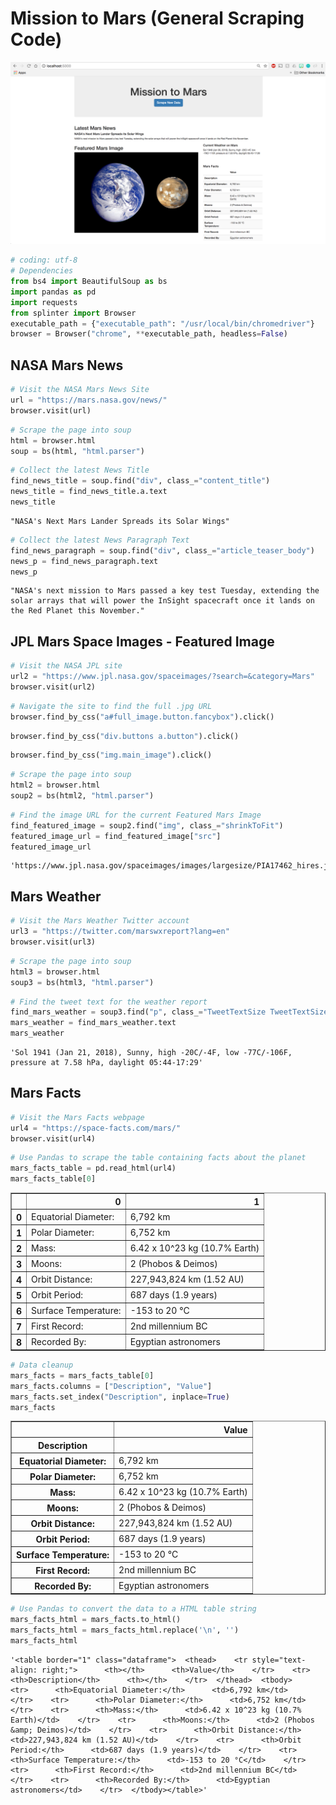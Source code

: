 # Mission to Mars (General Scraping Code)

![png](Images/MarsInfoScrapePreview.png)

```python
# coding: utf-8
# Dependencies
from bs4 import BeautifulSoup as bs
import pandas as pd
import requests
from splinter import Browser
executable_path = {"executable_path": "/usr/local/bin/chromedriver"}
browser = Browser("chrome", **executable_path, headless=False)
```

## NASA Mars News


```python
# Visit the NASA Mars News Site
url = "https://mars.nasa.gov/news/"
browser.visit(url)
```


```python
# Scrape the page into soup
html = browser.html
soup = bs(html, "html.parser")
```


```python
# Collect the latest News Title
find_news_title = soup.find("div", class_="content_title")
news_title = find_news_title.a.text
news_title
```




    "NASA's Next Mars Lander Spreads its Solar Wings"




```python
# Collect the latest News Paragraph Text
find_news_paragraph = soup.find("div", class_="article_teaser_body")
news_p = find_news_paragraph.text
news_p
```




    "NASA's next mission to Mars passed a key test Tuesday, extending the solar arrays that will power the InSight spacecraft once it lands on the Red Planet this November."



## JPL Mars Space Images - Featured Image


```python
# Visit the NASA JPL site 
url2 = "https://www.jpl.nasa.gov/spaceimages/?search=&category=Mars"
browser.visit(url2)
```


```python
# Navigate the site to find the full .jpg URL
browser.find_by_css("a#full_image.button.fancybox").click()
```


```python
browser.find_by_css("div.buttons a.button").click()
```


```python
browser.find_by_css("img.main_image").click()
```


```python
# Scrape the page into soup
html2 = browser.html
soup2 = bs(html2, "html.parser")
```


```python
# Find the image URL for the current Featured Mars Image
find_featured_image = soup2.find("img", class_="shrinkToFit")
featured_image_url = find_featured_image["src"]
featured_image_url
```




    'https://www.jpl.nasa.gov/spaceimages/images/largesize/PIA17462_hires.jpg'



## Mars Weather


```python
# Visit the Mars Weather Twitter account 
url3 = "https://twitter.com/marswxreport?lang=en"
browser.visit(url3)
```


```python
# Scrape the page into soup
html3 = browser.html
soup3 = bs(html3, "html.parser")
```


```python
# Find the tweet text for the weather report
find_mars_weather = soup3.find("p", class_="TweetTextSize TweetTextSize--normal js-tweet-text tweet-text")
mars_weather = find_mars_weather.text
mars_weather
```




    'Sol 1941 (Jan 21, 2018), Sunny, high -20C/-4F, low -77C/-106F, pressure at 7.58 hPa, daylight 05:44-17:29'



## Mars Facts


```python
# Visit the Mars Facts webpage
url4 = "https://space-facts.com/mars/"
browser.visit(url4)
```


```python
# Use Pandas to scrape the table containing facts about the planet
mars_facts_table = pd.read_html(url4)
mars_facts_table[0]
```




<div>
<table border="1" class="dataframe">
  <thead>
    <tr style="text-align: right;">
      <th></th>
      <th>0</th>
      <th>1</th>
    </tr>
  </thead>
  <tbody>
    <tr>
      <th>0</th>
      <td>Equatorial Diameter:</td>
      <td>6,792 km</td>
    </tr>
    <tr>
      <th>1</th>
      <td>Polar Diameter:</td>
      <td>6,752 km</td>
    </tr>
    <tr>
      <th>2</th>
      <td>Mass:</td>
      <td>6.42 x 10^23 kg (10.7% Earth)</td>
    </tr>
    <tr>
      <th>3</th>
      <td>Moons:</td>
      <td>2 (Phobos &amp; Deimos)</td>
    </tr>
    <tr>
      <th>4</th>
      <td>Orbit Distance:</td>
      <td>227,943,824 km (1.52 AU)</td>
    </tr>
    <tr>
      <th>5</th>
      <td>Orbit Period:</td>
      <td>687 days (1.9 years)</td>
    </tr>
    <tr>
      <th>6</th>
      <td>Surface Temperature:</td>
      <td>-153 to 20 °C</td>
    </tr>
    <tr>
      <th>7</th>
      <td>First Record:</td>
      <td>2nd millennium BC</td>
    </tr>
    <tr>
      <th>8</th>
      <td>Recorded By:</td>
      <td>Egyptian astronomers</td>
    </tr>
  </tbody>
</table>
</div>




```python
# Data cleanup
mars_facts = mars_facts_table[0]
mars_facts.columns = ["Description", "Value"]
mars_facts.set_index("Description", inplace=True)
mars_facts
```




<div>
<table border="1" class="dataframe">
  <thead>
    <tr style="text-align: right;">
      <th></th>
      <th>Value</th>
    </tr>
    <tr>
      <th>Description</th>
      <th></th>
    </tr>
  </thead>
  <tbody>
    <tr>
      <th>Equatorial Diameter:</th>
      <td>6,792 km</td>
    </tr>
    <tr>
      <th>Polar Diameter:</th>
      <td>6,752 km</td>
    </tr>
    <tr>
      <th>Mass:</th>
      <td>6.42 x 10^23 kg (10.7% Earth)</td>
    </tr>
    <tr>
      <th>Moons:</th>
      <td>2 (Phobos &amp; Deimos)</td>
    </tr>
    <tr>
      <th>Orbit Distance:</th>
      <td>227,943,824 km (1.52 AU)</td>
    </tr>
    <tr>
      <th>Orbit Period:</th>
      <td>687 days (1.9 years)</td>
    </tr>
    <tr>
      <th>Surface Temperature:</th>
      <td>-153 to 20 °C</td>
    </tr>
    <tr>
      <th>First Record:</th>
      <td>2nd millennium BC</td>
    </tr>
    <tr>
      <th>Recorded By:</th>
      <td>Egyptian astronomers</td>
    </tr>
  </tbody>
</table>
</div>




```python
# Use Pandas to convert the data to a HTML table string
mars_facts_html = mars_facts.to_html()
mars_facts_html = mars_facts_html.replace('\n', '')
mars_facts_html
```




    '<table border="1" class="dataframe">  <thead>    <tr style="text-align: right;">      <th></th>      <th>Value</th>    </tr>    <tr>      <th>Description</th>      <th></th>    </tr>  </thead>  <tbody>    <tr>      <th>Equatorial Diameter:</th>      <td>6,792 km</td>    </tr>    <tr>      <th>Polar Diameter:</th>      <td>6,752 km</td>    </tr>    <tr>      <th>Mass:</th>      <td>6.42 x 10^23 kg (10.7% Earth)</td>    </tr>    <tr>      <th>Moons:</th>      <td>2 (Phobos &amp; Deimos)</td>    </tr>    <tr>      <th>Orbit Distance:</th>      <td>227,943,824 km (1.52 AU)</td>    </tr>    <tr>      <th>Orbit Period:</th>      <td>687 days (1.9 years)</td>    </tr>    <tr>      <th>Surface Temperature:</th>      <td>-153 to 20 °C</td>    </tr>    <tr>      <th>First Record:</th>      <td>2nd millennium BC</td>    </tr>    <tr>      <th>Recorded By:</th>      <td>Egyptian astronomers</td>    </tr>  </tbody></table>'


